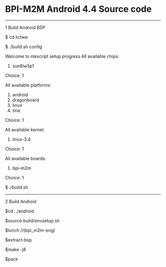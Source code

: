 # BPI-M2M Android 4.4 Source code
----------
1 Build Android BSP

 $ cd lichee
 
 $ ./build.sh config       

Welcome to mkscript setup progress
All available chips:
   1. sun8iw5p1

Choice: 1


All available platforms:
   1. android
   2. dragonboard
   3. linux
   4. tina
 
Choice: 1


All available kernel:
   1. linux-3.4
 
Choice: 1


All available boards:
   1. bpi-m2m

Choice: 1

   $ ./build.sh 

***********

2 Build Android 

   $cd ../android

   $source build/envsetup.sh
   
   $lunch    //(bpi_m2m-eng)
   
   $extract-bsp
   
   $make -j8
   
   $pack
   





